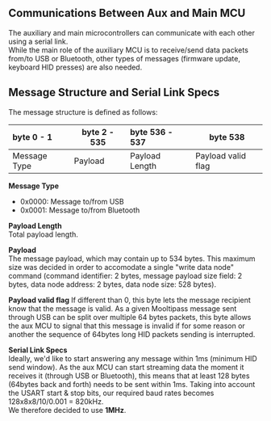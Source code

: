 ## [](#header-1) Communications Between Aux and Main MCU
The auxiliary and main microcontrollers can communicate with each other using a serial link.  
While the main role of the auxiliary MCU is to receive/send data packets from/to USB or Bluetooth, other types of messages (firmware update, keyboard HID presses) are also needed.  
  
## [](#header-2) Message Structure and Serial Link Specs 
The message structure is defined as follows:  

| byte 0 - 1   | byte 2 - 535  | byte 536 - 537   | byte 538            |
|:-------------|---------------|:-----------------|---------------------|
| Message Type | Payload       | Payload Length   | Payload valid flag  |

**Message Type**  
- 0x0000: Message to/from USB  
- 0x0001: Message to/from Bluetooth  
  
**Payload Length**  
Total payload length.  
  
**Payload**   
The message payload, which may contain up to 534 bytes. This maximum size was decided in order to accomodate a single "write data node" command (command identifier: 2 bytes, message payload size field: 2 bytes, data node address: 2 bytes, data node size: 528 bytes).
  
**Payload valid flag**
If different than 0, this byte lets the message recipient know that the message is valid. As a given Mooltipass message sent through USB can be split over multiple 64 bytes packets, this byte allows the aux MCU to signal that this message is invalid if for some reason or another the sequence of 64bytes long HID packets sending is interrupted.
  
**Serial Link Specs**  
Ideally, we'd like to start answering any message within 1ms (minimum HID send window). As the aux MCU can start streaming data the moment it receives it (through USB or Bluetooth), this means that at least 128 bytes (64bytes back and forth) needs to be sent within 1ms. Taking into account the USART start & stop bits, our required baud rates becomes 128x8x8/10/0.001 = 820kHz.  
We therefore decided to use **1MHz**.
